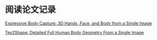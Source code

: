 <!--
 * @Author: your name
 * @Date: 2020-05-03 18:19:12
 * @LastEditTime: 2020-05-03 18:27:03
 * @LastEditors: Please set LastEditors
 * @Description: In User Settings Edit
 * @FilePath: \undefinedc:\Users\conan\Desktop\LongTime\ReadingPapers\README.md
 -->
# 阅读论文记录

[Expressive Body Capture: 3D Hands, Face, and Body from a Single Image](File:///smplify-x基本讲解/smplify-x基本讲解.md)

[Tex2Shape: Detailed Full Human Body Geometry From a Single Image
](File:///tex2shape基本讲解/tex2shape.md)
